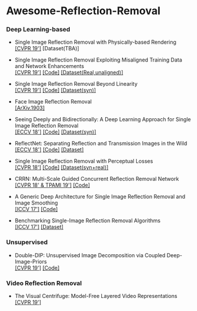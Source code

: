 # Awesome-Reflection-Removal

### Deep Learning-based

* Single Image Reflection Removal with Physically-based Rendering <br>
[[CVPR 19']](https://arxiv.org/abs/1904.11934) [Dataset(TBA)]

* Single Image Reflection Removal Exploiting Misaligned Training Data and Network Enhancements <br>
  [[CVPR 19']](https://arxiv.org/abs/1904.00637) [[Code]](https://github.com/Vandermode/ERRNet) [[Dataset(Real,unaligned)]](https://onedrive.live.com/?cid=6234bd5af87e5da7&id=6234BD5AF87E5DA7%211017&authkey=%21APdbQ%5Fb1zFUiV8w)

* Single Image Reflection Removal Beyond Linearity <br>
  [[CVPR 19']](http://openaccess.thecvf.com/content_CVPR_2019/papers/Wen_Single_Image_Reflection_Removal_Beyond_Linearity_CVPR_2019_paper.pdf) [[Code]](https://github.com/csqiangwen/Single-Image-Reflection-Removal-Beyond-Linearity) [[Dataset(syn)]](https://github.com/csqiangwen/Single-Image-Reflection-Removal-Beyond-Linearity#reflection-removal)
  
* Face Image Reflection Removal <br>
[[ArXiv.1903]](https://arxiv.org/pdf/1903.00865.pdf) 
  
* Seeing Deeply and Bidirectionally: A Deep Learning Approach for Single Image Reflection Removal <br>
 [[ECCV 18']](http://openaccess.thecvf.com/content_ECCV_2018/papers/Jie_Yang_Seeing_Deeply_and_ECCV_2018_paper.pdf) [[Code]](https://github.com/yangj1e/bdn-refremv) [[Dataset(syn)]](https://github.com/yangj1e/bdn-refremv#datasets)
 
* ReflectNet: Separating Reflection and Transmission Images in the Wild <br>
[[ECCV 18']](https://research.nvidia.com/sites/default/files/pubs/2018-09_Separating-Reflection-and/reflection_removal_eccv18.pdf) [[Code]](https://github.com/NVlabs/ReflectNet) [[Dataset]](https://drive.google.com/file/d/1wNzIyWgpHlk1b4QZkG9cNNfyMncn-tnt/view)

* Single Image Reflection Removal with Perceptual Losses  <br>
 [[CVPR 18']](https://arxiv.org/abs/1806.05376) [[Code]](https://github.com/ceciliavision/perceptual-reflection-removal) [[Dataset(syn+real)]](https://drive.google.com/drive/folders/1NYGL3wQ2pRkwfLMcV2zxXDV8JRSoVxwA)
 
* CRRN: Multi-Scale Guided Concurrent Reflection Removal Network <br>
 [[CVPR 18' & TPAMI 19']](http://openaccess.thecvf.com/content_cvpr_2018/papers/Wan_CRRN_Multi-Scale_Guided_CVPR_2018_paper.pdf) [[Code]](https://github.com/wanrenjie/CoRRN)

 
* A Generic Deep Architecture for Single Image Reflection Removal and Image Smoothing <br>
[[ICCV 17']](https://arxiv.org/abs/1708.03474) [[Code]](https://github.com/fqnchina/CEILNet)

* Benchmarking Single-Image Reflection Removal Algorithms <br>
[[ICCV 17']](http://openaccess.thecvf.com/content_ICCV_2017/papers/Wan_Benchmarking_Single-Image_Reflection_ICCV_2017_paper.pdf) [[Dataset]](http://rose1.ntu.edu.sg/Datasets/sir2Benchmark.asp)

### Unsupervised 

* Double-DIP: Unsupervised Image Decomposition via Coupled Deep-Image-Priors <br>
[[CVPR 19']](http://www.wisdom.weizmann.ac.il/~vision/DoubleDIP/resources/DoubleDIP.pdf)  [[Code]](https://github.com/yossigandelsman/DoubleDIP)

### Video Reflection Removal

* The Visual Centrifuge: Model-Free Layered Video Representations <br>
[[CVPR 19']](https://arxiv.org/pdf/1812.01461.pdf)
